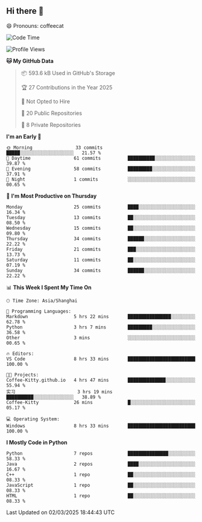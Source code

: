 ## Hi there 👋
😄 Pronouns: coffeecat

<!--START_SECTION:waka-->
![Code Time](http://img.shields.io/badge/Code%20Time-8%20hrs%2033%20mins-blue)

![Profile Views](http://img.shields.io/badge/Profile%20Views-51-blue)

**🐱 My GitHub Data** 

> 📦 593.6 kB Used in GitHub's Storage 
 > 
> 🏆 27 Contributions in the Year 2025
 > 
> 🚫 Not Opted to Hire
 > 
> 📜 20 Public Repositories 
 > 
> 🔑 8 Private Repositories 
 > 
**I'm an Early 🐤** 

```text
🌞 Morning                33 commits          █████░░░░░░░░░░░░░░░░░░░░   21.57 % 
🌆 Daytime                61 commits          ██████████░░░░░░░░░░░░░░░   39.87 % 
🌃 Evening                58 commits          █████████░░░░░░░░░░░░░░░░   37.91 % 
🌙 Night                  1 commits           ░░░░░░░░░░░░░░░░░░░░░░░░░   00.65 % 
```
📅 **I'm Most Productive on Thursday** 

```text
Monday                   25 commits          ████░░░░░░░░░░░░░░░░░░░░░   16.34 % 
Tuesday                  13 commits          ██░░░░░░░░░░░░░░░░░░░░░░░   08.50 % 
Wednesday                15 commits          ██░░░░░░░░░░░░░░░░░░░░░░░   09.80 % 
Thursday                 34 commits          ██████░░░░░░░░░░░░░░░░░░░   22.22 % 
Friday                   21 commits          ███░░░░░░░░░░░░░░░░░░░░░░   13.73 % 
Saturday                 11 commits          ██░░░░░░░░░░░░░░░░░░░░░░░   07.19 % 
Sunday                   34 commits          ██████░░░░░░░░░░░░░░░░░░░   22.22 % 
```


📊 **This Week I Spent My Time On** 

```text
🕑︎ Time Zone: Asia/Shanghai

💬 Programming Languages: 
Markdown                 5 hrs 22 mins       ████████████████░░░░░░░░░   62.78 % 
Python                   3 hrs 7 mins        █████████░░░░░░░░░░░░░░░░   36.58 % 
Other                    3 mins              ░░░░░░░░░░░░░░░░░░░░░░░░░   00.65 % 

🔥 Editors: 
VS Code                  8 hrs 33 mins       █████████████████████████   100.00 % 

🐱‍💻 Projects: 
Coffee-Kitty.github.io   4 hrs 47 mins       ██████████████░░░░░░░░░░░   55.94 % 
实习                       3 hrs 19 mins       ██████████░░░░░░░░░░░░░░░   38.89 % 
Coffee-Kitty             26 mins             █░░░░░░░░░░░░░░░░░░░░░░░░   05.17 % 

💻 Operating System: 
Windows                  8 hrs 33 mins       █████████████████████████   100.00 % 
```

**I Mostly Code in Python** 

```text
Python                   7 repos             ███████████████░░░░░░░░░░   58.33 % 
Java                     2 repos             ████░░░░░░░░░░░░░░░░░░░░░   16.67 % 
C++                      1 repo              ██░░░░░░░░░░░░░░░░░░░░░░░   08.33 % 
JavaScript               1 repo              ██░░░░░░░░░░░░░░░░░░░░░░░   08.33 % 
HTML                     1 repo              ██░░░░░░░░░░░░░░░░░░░░░░░   08.33 % 
```




 Last Updated on 02/03/2025 18:44:43 UTC
<!--END_SECTION:waka-->


<!--
**Coffee-Kitty/Coffee-Kitty** is a ✨ _special_ ✨ repository because its `README.md` (this file) appears on your GitHub profile.

Here are some ideas to get you started:

- 🔭 I’m currently working on ...
- 🌱 I’m currently learning ...
- 👯 I’m looking to collaborate on ...
- 🤔 I’m looking for help with ...
- 💬 Ask me about ...
- 📫 How to reach me: ...
- 😄 Pronouns: ...
- ⚡ Fun fact: ...
-->


<!-- 

WakaTime 是一款强大的开发者时间跟踪和生产力分析工具，它可以帮助开发者更好地了解自己的工作习惯、评估工作效率，在开发者群体中广受欢迎。

[配置教程](https://blog.csdn.net/weixin_43233914/article/details/126087735)

 -->






